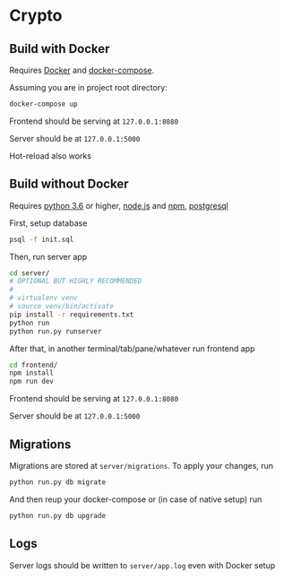# Crypto

## Build with Docker

Requires [Docker](https://docs.docker.com/install/) 
and [docker-compose](https://docs.docker.com/compose/install/).

Assuming you are in project root directory:

```bash
docker-compose up
```

Frontend should be serving at `127.0.0.1:8080`

Server should be at `127.0.0.1:5000`

Hot-reload also works

## Build without Docker

Requires [python 3.6](https://www.python.org/downloads/) or higher,
[node.js](https://nodejs.org/en/download/) and [npm](https://docs.npmjs.com/cli/install),
[postgresql](https://www.postgresql.org/download/)

First, setup database

```bash
psql -f init.sql
```

Then, run server app

```bash
cd server/
# OPTIONAL BUT HIGHLY RECOMMENDED
#
# virtualenv venv
# source venv/bin/activate
pip install -r requirements.txt
python run
python run.py runserver
```

After that, in another terminal/tab/pane/whatever run frontend app

```bash
cd frontend/
npm install
npm run dev
```

Frontend should be serving at `127.0.0.1:8080`

Server should be at `127.0.0.1:5000`

## Migrations

Migrations are stored at `server/migrations`. To apply your changes, run

```bash
python run.py db migrate
```

And then reup your docker-compose or (in case of native setup) run

```bash
python run.py db upgrade
```

## Logs

Server logs should be written to `server/app.log` even with Docker setup
